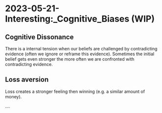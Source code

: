 # 2023-05-21-Interesting:_Cognitive_Biases (WIP)

## Cognitive Dissonance
There is a internal tension when our beliefs are challenged by contradicting evidence (often we ignore or reframe this evidence). Sometimes the initial belief gets even stronger the more
often we are confronted with contradicting evidence.

## Loss aversion
Loss creates a stronger feeling then winning (e.g. a similar amount of money).


....

